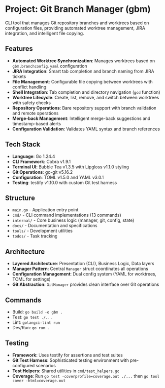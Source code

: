 # Project: Git Branch Manager (gbm)
CLI tool that manages Git repository branches and worktrees based on configuration files, providing automated worktree management, JIRA integration, and intelligent file copying.

## Features
- **Automated Worktree Synchronization**: Manages worktrees based on `gbm.branchconfig.yaml` configuration
- **JIRA Integration**: Smart tab completion and branch naming from JIRA tickets
- **File Management**: Configurable file copying between worktrees with conflict handling
- **Shell Integration**: Tab completion and directory navigation (`gcd` function)
- **Worktree Lifecycle**: Create, list, remove, and switch between worktrees with safety checks
- **Repository Operations**: Bare repository support with branch validation and remote operations
- **Merge-back Management**: Intelligent merge-back suggestions and timestamp-based alerts
- **Configuration Validation**: Validates YAML syntax and branch references

## Tech Stack
- **Language**: Go 1.24.4
- **CLI Framework**: Cobra v1.9.1
- **Terminal UI**: Bubble Tea v1.3.5 with Lipgloss v1.1.0 styling
- **Git Operations**: go-git v5.16.2
- **Configuration**: TOML v1.5.0 and YAML v3.0.1
- **Testing**: testify v1.10.0 with custom Git test harness

## Structure
- `main.go` - Application entry point
- `cmd/` - CLI command implementations (13 commands)
- `internal/` - Core business logic (manager, git, config, state)
- `docs/` - Documentation and specifications
- `tools/` - Development utilities
- `todos/` - Task tracking

## Architecture
- **Layered Architecture**: Presentation (CLI), Business Logic, Data layers
- **Manager Pattern**: Central `Manager` struct coordinates all operations
- **Configuration Management**: Dual config system (YAML for worktrees, TOML for settings)
- **Git Abstraction**: `GitManager` provides clean interface over Git operations

## Commands
- Build: `go build -o gbm .`
- Test: `go test ./...`
- Lint: `golangci-lint run`
- Dev/Run: `go run .`

## Testing
- **Framework**: Uses testify for assertions and test suites
- **Git Test Harness**: Sophisticated testing environment with pre-configured scenarios
- **Test Helpers**: Shared utilities in `cmd/test_helpers.go`
- **Coverage**: Run `go test -coverprofile=coverage.out ./...` then `go tool cover -html=coverage.out`